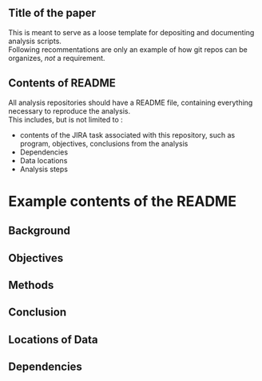 ## Title of the paper
This is meant to serve as a loose template for depositing and documenting analysis scripts.  
Following recommentations are only an example of how git repos can be organizes, *not* a requirement.

## Contents of README

All analysis repositories should have a README file, containing everything necessary to reproduce the analysis.  
This includes, but is not limited to :

- contents of the JIRA task associated with this repository, such as program, objectives, conclusions from the analysis
- Dependencies
- Data locations
- Analysis steps

# Example contents of the README


## Background 

## Objectives

## Methods

## Conclusion

## Locations of Data

## Dependencies

